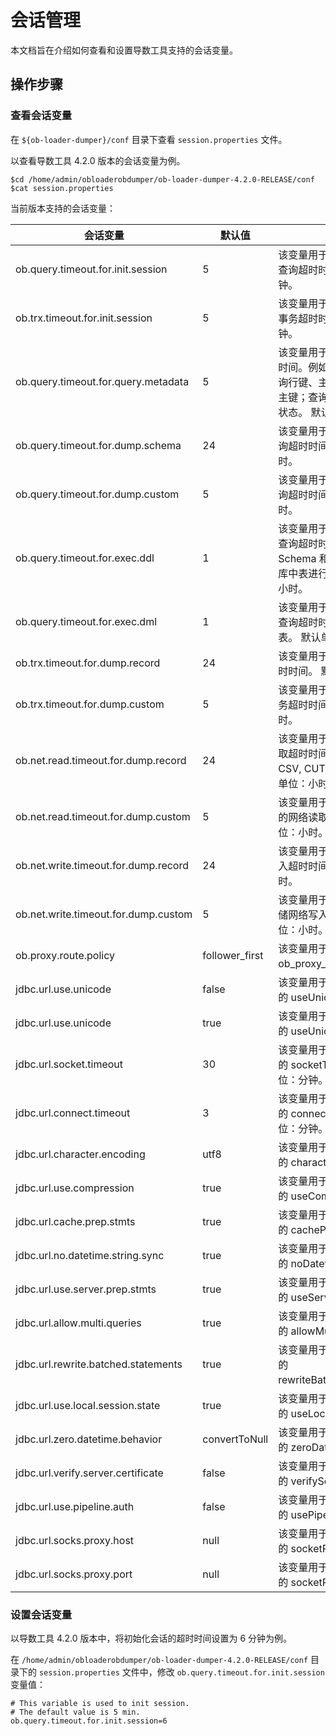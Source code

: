 # 会话管理

本文档旨在介绍如何查看和设置导数工具支持的会话变量。


## 操作步骤

### 查看会话变量

在 `${ob-loader-dumper}/conf` 目录下查看 `session.properties` 文件。

以查看导数工具 4.2.0 版本的会话变量为例。

```shell
$cd /home/admin/obloaderobdumper/ob-loader-dumper-4.2.0-RELEASE/conf
$cat session.properties
```

当前版本支持的会话变量：

|         会话变量    |  默认值   |  说明 |
|-----------------|---------|---------|
| ob.query.timeout.for.init.session   | 5 | 该变量用于设置初始化会话的查询超时时间。默认单位：分钟。         |
| ob.trx.timeout.for.init.session       | 5 | 该变量用于设置初始化会话的事务超时时间。默认单位：分钟。 |
| ob.query.timeout.for.query.metadata | 5 | 该变量用于查询元数据的超时时间。例如：查询数据库；查询行键、主键、宏范围；查询主键；查询唯一键；查询加载状态。 默认单位：分钟。       |
| ob.query.timeout.for.dump.schema | 24 | 该变量用于导出 Schema 的查询超时时间。默认单位：小时。       |
| ob.query.timeout.for.dump.custom | 5 | 该变量用于自定义导出时的查询超时时间。 默认单位：小时。       |
|ob.query.timeout.for.exec.ddl | 1 | 该变量用于执行 DDL 语句的查询超时时间。例如：导入 Schema 和导入数据前对目标库中表进行截断。 默认单位：小时。       |
| ob.query.timeout.for.exec.dml | 1 | 该变量用于执行 DML 语句的查询超时时间。例如：删除表。 默认单位：小时。       |
| ob.trx.timeout.for.dump.record | 24 | 该变量用于导出记录的事务超时时间。 默认单位：小时。       |
| ob.trx.timeout.for.dump.custom | 5 | 该变量用于自定义导出时的事务超时时间。 默认单位：小时。       |
| ob.net.read.timeout.for.dump.record| 24 | 该变量用于导出记录的网络读取超时时间。该记录支持 CSV, CUT, SQL 格式。默认单位：小时。       |
|ob.net.read.timeout.for.dump.custom | 5 | 该变量用于使用自定义导出时的网络读取超时时间。 默认单位：小时。       |
|ob.net.write.timeout.for.dump.record | 24 | 该变量用于导出记录的网络写入超时时间。 默认单位：小时。       |
|ob.net.write.timeout.for.dump.custom  | 5 | 该变量用于自定义导出时的转储网络写入超时时间。 默认单位：小时。       |
| ob.proxy.route.policy | follower_first | 该变量用于设置会话变量 ob_proxy_route_policy。 |
| jdbc.url.use.unicode | false | 该变量用于设置 jdbc url 选项的 useUnicode。       |
| jdbc.url.use.unicode | true | 该变量用于设置 jdbc url 选项的 useUnicode。     |
|jdbc.url.socket.timeout | 30 | 该变量用于设置 jdbc url 选项的 socketTimeout。 默认单位：分钟。       |
|  jdbc.url.connect.timeout| 3 | 该变量用于设置 jdbc url 选项的 connectTimeout。 默认单位：分钟。       |
| jdbc.url.character.encoding | utf8 | 该变量用于设置 jdbc url 选项的 characterEncoding。       |
|jdbc.url.use.compression  | true | 该变量用于设置 jdbc url 选项的 useCompression。      |
|jdbc.url.cache.prep.stmts|true|该变量用于设置 jdbc url 选项的 cachePrepStmts。|
|jdbc.url.no.datetime.string.sync|true|该变量用于设置 jdbc url 选项的 noDatetimeStringSync。|
|jdbc.url.use.server.prep.stmts|true|该变量用于设置 jdbc url 选项的 useServerPrepStmts。|
|jdbc.url.allow.multi.queries|true|该变量用于设置 jdbc url 选项的 allowMultiQueries。|
|jdbc.url.rewrite.batched.statements|true|该变量用于设置 jdbc url 选项的 rewriteBatchedStatements。|
|jdbc.url.use.local.session.state|true|该变量用于设置 jdbc url 选项的 useLocalSessionState。|
|jdbc.url.zero.datetime.behavior|convertToNull|该变量用于设置 jdbc url 选项的 zeroDateTimeBehavior。|
|jdbc.url.verify.server.certificate|false|该变量用于设置 jdbc url 选项的 verifyServerCertificate。|
|jdbc.url.use.pipeline.auth|false|该变量用于设置 jdbc url 选项的 usePipelineAuth。|
|jdbc.url.socks.proxy.host|null|该变量用于设置 jdbc url 选项的 socketProxyHost。|
|jdbc.url.socks.proxy.port|null|该变量用于设置 jdbc url 选项的 socketProxyPort。|

### 设置会话变量

以导数工具 4.2.0 版本中，将初始化会话的超时时间设置为 6 分钟为例。

在 `/home/admin/obloaderobdumper/ob-loader-dumper-4.2.0-RELEASE/conf` 目录下的 `session.properties` 文件中，修改 `ob.query.timeout.for.init.session` 变量值：

```shell
# This variable is used to init session.
# The default value is 5 min.
ob.query.timeout.for.init.session=6
```
